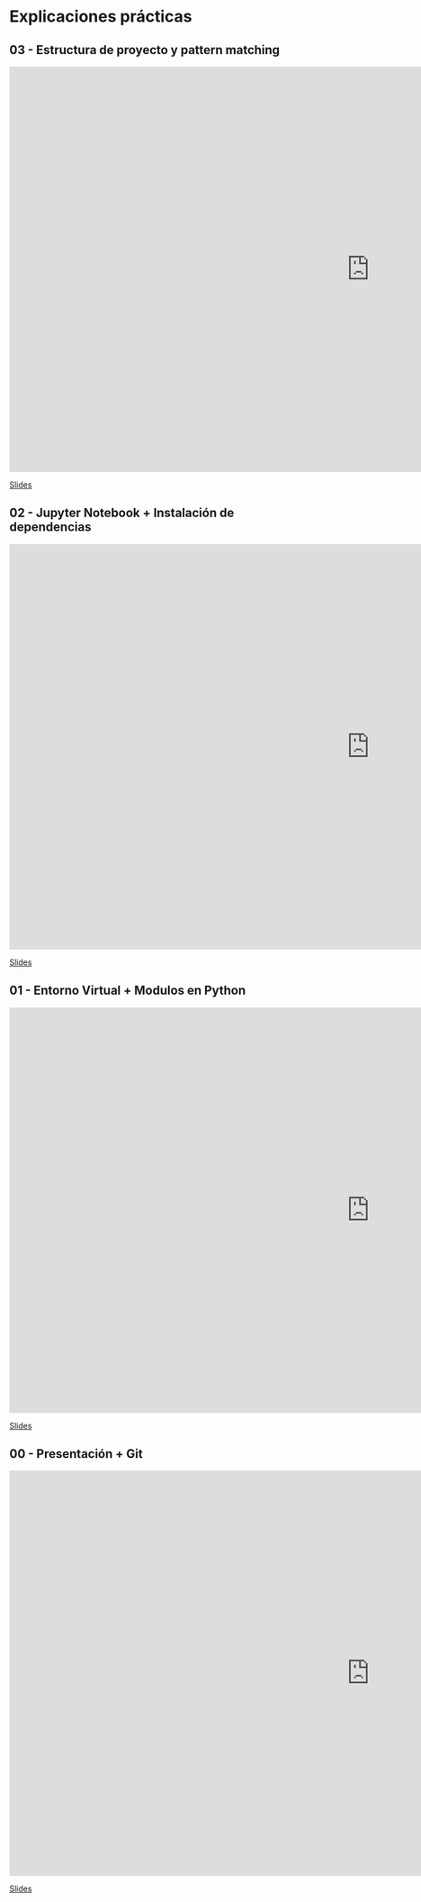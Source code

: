 # Explicaciones prácticas

## 03 - Estructura de proyecto y pattern matching

<iframe width="1280" height="720" src="https://www.youtube.com/embed/79fdxnDP2P4" frameborder="0" allowfullscreen></iframe>

[Slides](https://python-unlp.github.io/slides/03-pattern-matching-estructural)

## 02 - Jupyter Notebook + Instalación de dependencias

<iframe width="1280" height="720" src="https://www.youtube.com/embed/70kVu5lXbmQ" frameborder="0" allowfullscreen></iframe>

[Slides](https://python-unlp.github.io/slides/02-jupyter-notebook)

## 01 - Entorno Virtual + Modulos en Python

<iframe width="1280" height="720" src="https://www.youtube.com/embed/p39i973q5t0" frameborder="0" allowfullscreen></iframe>

[Slides](https://python-unlp.github.io/slides/01-git-basico)

## 00 - Presentación + Git

<iframe width="1280" height="720" src="https://www.youtube.com/embed/vT_cpxOzdwI" frameborder="0" allowfullscreen></iframe>

[Slides](https://python-unlp.github.io/slides/00-intro)
